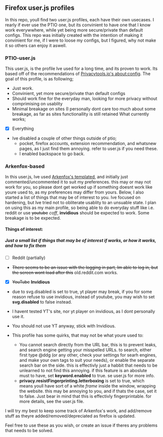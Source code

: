 ## Firefox user.js profiles
In this repo, youll find two user.js profiles, each have their own usecases.
I rearly if ever use the PTIO one, but its convinient to have one that I know work everywwhere, while yet being more secure/private than default configs.
This repo was initially created with the intention of making it convinient for me, if I were to loose my configs, but I figured, why not make it so others can enjoy it aswell.


### PTIO-user.js
This user.js, is the profile Ive used for a long time, and its proven to work.
Its based off of the recommendations of [Privacytools.io's about:config](https://privacytools.io/browsers/#about_config).
The goal of this profile, is as following;

- Just work.
- Convinient, yet more secure/private than default configs
- Should work fine for the everyday man, looking for more privacy without comprimising on usablity
- Minimal breakage on sites (I personally dont care too much about some breakage, as far as sites functionallity is still retained
What currently works;
- [x] Everything

* Ive disabled a couple of other things outside of ptio;
	* pocket, firefox accounts, extension recommendation, and whatsnew pages, as I just find them annoying. refer to user.js if you need these.
	* I enabled backspace to go back.

### Arkenfox-based
In this user.js, Ive used [Arkenfox's templated](github.com/arkenfox/user.js), and initially just commented/uncommented it to suit my preferences. this may or may not work for you, so please dont get worked up if something doesnt work like youre used to, as my preferences may differ from yours. Below, I also started a list of things that may be of interest to you. 
Ive focused on hardening, but Ive tried not to obliterate usablity to an unsuable state.
I plan on using this as my main profile, so being able to do everyday stuff like i.e. reddit or use ~~youtube~~ *coff*, **invidious** should be expected to work. 
Some breakage is to be expected.

#### Things of interest:
##### Just a small list if things that may be of interest if works, or how it works, and how to *fix* them

- [ ] Reddit (partially)

* ~~There seems to be an issue with the logging in part, Im able to log in, but the screen wont load after this~~ old.reddit.com works.

- [x] ~~YouTube~~ **Invidious**

* due to svg.disabled is set to true, yt player may break, if you for some reason refuse to use invidious, instead of youtube, you may wish to set **svg.disabled** to false instead. 
* I havent tested YT's site, nor yt player on invidious, as I dont personally use it.
* You should not use YT anyway, stick with Invidious.

* This profile has some quirks, that may not be what youre used to:
	* You cannot search directly from the URL bar, this is to prevent leaks, and search engine getting your misspelled URLs. to search, either first type @ddg (or any other, check your settings for searh engines, and make your own tags to suit your needs), or enable the separate search bar on the side. this is effectivly just a habbit that needs to be unlearned to not find this annoying. if this feature is an aboslute must to have, set **keyword.enabled** to true. se user.js for more info.
	* **privacy.resistFingerprinting.letterboxing** is set to true, which means youll have sort of a white *frame* inside the window, wrapping the website. this may be annoying to you, and if thats the case, set it to false. Just bear in mind that this is effectivly fingerprintable. for more details, see the user.js file. 

I will try my best to keep some track of Arkenfox's work, and add/remove stuff as theyre added/removed/depreciated as firefox is updated.

Feel free to use these as you wish, or create an issue if theres any problems that needs to be solved.
